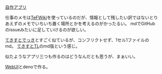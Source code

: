 [自作アプリ](%E8%87%AA%E4%BD%9C%E3%82%A2%E3%83%97%E3%83%AA)

仕事のメモは[TeFWiki](TeFWiki)を使っているのだが、情報として残したい訳ではないとりあえずのメモでいちいち置く場所とかを考えるのがかったるい。
mdでGitHubのissueみたいに足していけるのが欲しい。

[てきすとでっき](%E3%81%A6%E3%81%8D%E3%81%99%E3%81%A8%E3%81%A7%E3%81%A3%E3%81%8D)とすごく似ているが、コンフリクトせず、1セル1ファイルのmd。
[てきすとTL](%E3%81%A6%E3%81%8D%E3%81%99%E3%81%A8TL)のmd版という感じ。

似たようなアプリ三つも作るのはどうなんだとも思うが、まぁいい。

[WebUI](WebUI)とdenoで作る。